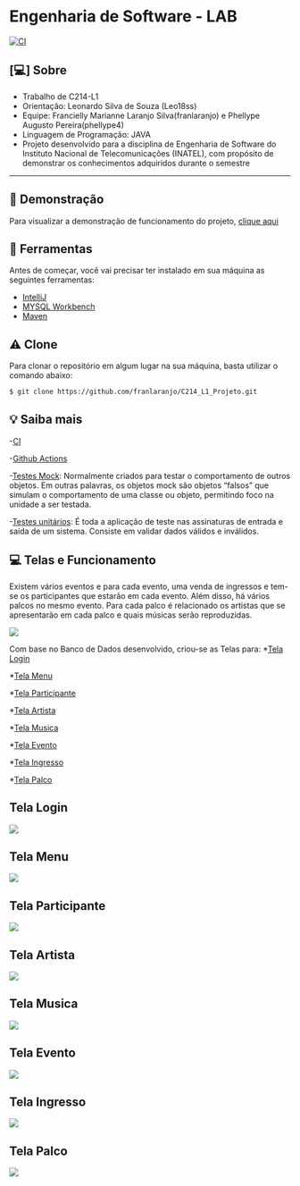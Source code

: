 # Engenharia de Software - LAB
[![CI](https://github.com/franlaranjo/C214_L1_Projeto/actions/workflows/main.yml/badge.svg)](https://github.com/franlaranjo/C214_L1_Projeto/actions/workflows/main.yml)

## [:computer:] Sobre

- Trabalho de C214-L1
- Orientação: Leonardo Silva de Souza (Leo18ss)
- Equipe: Francielly Marianne Laranjo Silva(franlaranjo) e Phellype Augusto Pereira(phellype4)
- Linguagem de Programação: JAVA
- Projeto desenvolvido para a disciplina de Engenharia de Software do Instituto Nacional de Telecomunicações (INATEL), com propósito de demonstrar os conhecimentos adquiridos durante o semestre
---

## :movie_camera: Demonstração

Para visualizar a demonstração de funcionamento do projeto, [clique aqui](https://github.com/franlaranjo/C214_L1_Projeto/tree/main/Videos)

##

## :hammer: Ferramentas

Antes de começar, você vai precisar ter instalado em sua máquina as seguintes ferramentas:

- [IntelliJ](https://www.jetbrains.com/pt-br/idea/download/#section=windows)
- [MYSQL Workbench](https://dev.mysql.com/downloads/workbench/)
- [Maven](https://maven.apache.org/install.html)

## :warning: Clone

Para clonar o repositório em algum lugar na sua máquina, basta utilizar o comando abaixo:
```bash
$ git clone https://github.com/franlaranjo/C214_L1_Projeto.git
```

## :bulb: Saiba mais

-[CI](https://aws.amazon.com/pt/devops/continuous-integration/)

-[Github Actions](https://github.com/features/actions)

-[Testes Mock](http://www.desenvolvimentoagil.com.br/xp/praticas/tdd/mock_objects): Normalmente criados para testar o comportamento de outros objetos. Em outras palavras, os objetos mock são objetos “falsos” que simulam o comportamento de uma classe ou objeto, permitindo foco na unidade a ser testada.

-[Testes unitários](https://medium.com/assertqualityassurance/teste-unit%C3%A1rio-e-qualidade-de-software-acce7b9c537#:~:text=Testes%20de%20Unidade%20ou%20teste,elas%20estejam%20funcionando%20conforme%20especificado.): É toda a aplicação de teste nas assinaturas de entrada e saída de um sistema. Consiste em validar dados válidos e inválidos.

## :computer: Telas e Funcionamento

Existem vários eventos e para cada evento, uma venda de ingressos e tem-se os participantes que estarão em cada evento. Além disso, há vários palcos no mesmo evento. Para cada palco é relacionado os artistas que se apresentarão em cada palco e quais músicas serão reproduzidas.

<img src="img/BD.png"/>

Com base no Banco de Dados desenvolvido, criou-se as Telas para: 
*[Tela Login](#Tela-Login)

*[Tela Menu](#Tela-Menu)

*[Tela Participante](#Tela-Participante)

*[Tela Artista](#Tela-Artista)

*[Tela Musica](#Tela-Musica)

*[Tela Evento](#Tela-Evento)

*[Tela Ingresso](#Tela-Ingresso)

*[Tela Palco](#Tela-Palco)

## Tela Login

<img src="img/TelaLogin.png"/>

## Tela Menu

<img src="img/TelaMenu.png"/>

## Tela Participante

<img src="img/TelaParticipantes.png"/>

## Tela Artista

<img src="img/TelaArtista.png"/>

## Tela Musica

<img src="img/TelaMusica.png"/>

## Tela Evento

<img src="img/TelaEvento.png"/>

## Tela Ingresso

<img src="img/TelaIngresso.png"/>

## Tela Palco

<img src="img/TelaPalco.png"/>

